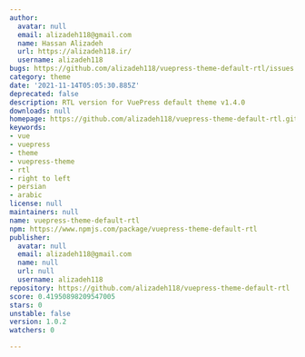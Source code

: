 ```yaml
---
author:
  avatar: null
  email: alizadeh118@gmail.com
  name: Hassan Alizadeh
  url: https://alizadeh118.ir/
  username: alizadeh118
bugs: https://github.com/alizadeh118/vuepress-theme-default-rtl/issues
category: theme
date: '2021-11-14T05:05:30.885Z'
deprecated: false
description: RTL version for VuePress default theme v1.4.0
downloads: null
homepage: https://github.com/alizadeh118/vuepress-theme-default-rtl.git#readme
keywords:
- vue
- vuepress
- theme
- vuepress-theme
- rtl
- right to left
- persian
- arabic
license: null
maintainers: null
name: vuepress-theme-default-rtl
npm: https://www.npmjs.com/package/vuepress-theme-default-rtl
publisher:
  avatar: null
  email: alizadeh118@gmail.com
  name: null
  url: null
  username: alizadeh118
repository: https://github.com/alizadeh118/vuepress-theme-default-rtl
score: 0.41950898209547005
stars: 0
unstable: false
version: 1.0.2
watchers: 0

---
```


